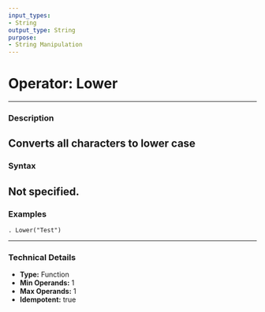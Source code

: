 ```yaml
---
input_types:
- String
output_type: String
purpose:
- String Manipulation
---
```

# Operator: Lower
---
### **Description**
Converts all characters to lower case
---
### **Syntax**
Not specified.
---
### **Examples**
```
. Lower("Test")
```
---
### **Technical Details**
- **Type:** Function
- **Min Operands:** 1
- **Max Operands:** 1
- **Idempotent:** true